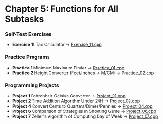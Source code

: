 # Chapter 5: Functions for All Subtasks

### Self-Test Exercises
- **Exercise 11** Tax Calculator → [Exercise_11.cpp](Exercise_11.cpp)

### Practice Programs
- **Practice 1** Minimum Maximum Finder → [Practice_01.cpp](Practice_01.cpp)
- **Practice 2** Height Converter (Feet/Inches -> M/CM) → [Practice_02.cpp](Practice_02.cpp)

### Programming Projects
- **Project 1** Fahrenheit-Celsius Converter → [Project_01.cpp](Project_01.cpp)
- **Project 2** Time Addition Algorithm Under 24H → [Project_02.cpp](Project_02.cpp)
- **Project 4** Convert Cents to Quarters/Dimes/Pennies → [Project_04.cpp](Project_04.cpp)
- **Project 6** Comparison of Strategies in Shooting Game → [Project_06.cpp](Project_06.cpp)
- **Project 7** Zeller's Algorithm of Computing Day of Week → [Project_07.cpp](Project_07.cpp)
